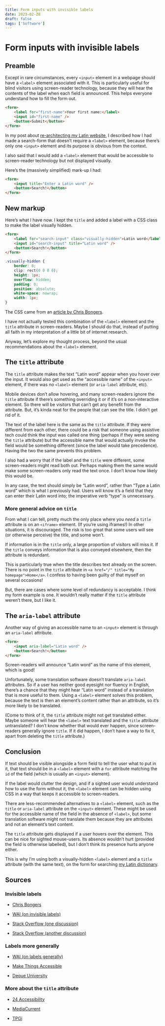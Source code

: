 ```yaml
---
title: Form inputs with invisible labels
date: 2023-02-28
draft: false
tags: ['Software']
---
```


# Form inputs with invisible labels

## Preamble

Except in rare circumstances, every `<input>` element in a webpage should have a `<label>` element associated with it.
This is particularly useful for blind visitors using screen-reader technology, because they will hear the contents of the label when each field is announced.
This helps everyone understand how to fill the form out.

```html
<form>
	<label for="first-name">Your first name:</label>
	<input id="first-name" />
	<button>Submit</button>
</form>
```

In my post about [re-architecting my Latin website](/porting-velut-to-nextjs), I described how I had made a search-form that doesn’t require a `<label>` element, because there’s only one `<input>` element and its purpose is obvious from the context.

I also said that I would add a `<label>` element that would be accessible to screen-reader technology but not displayed visually.

Here’s the (massively simplified) mark-up I had:

```html
<form>
	<input title="Enter a Latin word" />
	<button>Search!</button>
</form>
```

## New markup

Here’s what I have now.
I kept the `title` and added a label with a CSS class to make the label visually hidden.

```html
<form>
	<label for="search-input" class="visually-hidden">Latin word</label>
	<input id="search-input" title="Latin word" />
	<button>Search!</button>
</form>
```

```css
.visually-hidden {
	border: 0;
	clip: rect(0 0 0 0);
	height: 1px;
	overflow: hidden;
	padding: 0;
	position: absolute;
	white-space: nowrap;
	width: 1px;
}
```

The CSS came from an [article by Chris Bongers](https://gomakethings.com/revisting-aria-label-versus-a-visually-hidden-class/).

I have not actually tested this combination of the `<label>` element and the `title` attribute in screen-readers. Maybe I should do that, instead of putting all faith in my interpretation of a little bit of internet research.

Anyway, let’s explore my thought process, beyond the usual recommendations about the `<label>` element.

## The `title` attribute

The `title` attribute makes the text “Latin word” appear when you hover over the input.
It would also get used as the “accessible name” of the `<input>` element, if there was no `<label>` element (or `aria-label` attribute, etc).

Mobile devices don’t allow hovering, and many screen-readers ignore the `title` attribute if there’s something overriding it or if it’s on a non-interactive element.
So there will be visitors that can’t get any benefit from the attribute.
But, it’s kinda neat for the people that can see the title.
I didn’t get rid of it.

The text of the label here is the same as the `title` attribute.
If they were different from each other, there could be a risk that someone using assistive tech could think the input was called one thing (perhaps if they were seeing the `title` attribute) but the accessible name that would actually invoke the field would be something different (since the label would take precedence).
Having the two the same prevents this problem.

I also had a worry that if the label and the `title` were different, some screen-readers might read both out.
Perhaps making them the same would make some screen-readers only read the text once.
I don’t know how likely this would be.

In any case, the text should simply be “Latin word”, rather than “Type a Latin word” which is what I previously had.
Users will know it’s a field that they can enter their Latin word into; the imperative verb “type” is unnecessary.

### More general advice on `title`

From what I can tell, pretty much the only place where you <em>need</em> a `title` attribute is on an `<iframe>` element.
(If you’re using iframes!)
In other situations, it is discouraged.
The risk is too great that some users will see (or otherwise perceive) the title, and some won’t.

If information is in the `title` only, a large proportion of visitors will miss it.
If the `title` conveys information that is also conveyed elsewhere, then the attribute is redundant.

This is particularly true when the title describes text already on the screen. There is no point in the `title` attribute in `<a href="/" title="My homepage">Home</a>`.
I confess to having been guilty of that myself on several occasions!

But, there are cases where some level of redundancy is acceptable.
I think my form example is one.
It wouldn’t really matter if the `title` attribute weren’t there, but I like it.

## The `aria-label` attribute

Another way of giving an accessible name to an `<input>` element is through an `aria-label` attribute.

```html
<form>
	<input aria-label="Latin word" />
	<button>Search!</button>
</form>
```

Screen-readers will announce “Latin word” as the name of this element, which is good!

Unfortunately, some translation software doesn’t translate `aria-label` attributes.
So if a user has neither good eyesight nor fluency in English, there’s a chance that they might hear “Latin word” instead of a translation that is more useful to them.
Using a `<label>` element solves this problem, because the text is then an element’s content rather than an attribute, so it’s more likely to be translated.

(Come to think of it, the `title` attribute might not get translated either.
Maybe someone will hear the `<label>` text translated and the `title` attribute untranslated?
I don’t know whether that would ever happen, since screen-readers generally ignore `title`.
If it did happen, I don’t have a way to fix it, apart from deleting the `title` attribute.)

## Conclusion

If text should be visible alongside a form field to tell the user what to put in it, that text should be in a `<label>` element with a `for` attribute matching the `id` of the field (which is usually an `<input>` element).

If the label would clutter the design, and if a sighted user would understand how to use the form without it, the `<label>` element can be hidden using CSS in a way that keeps it accessible to screen-readers.

There are less-recommended alternatives to a `<label>` element, such as the `title` or `aria-label` attribute on the `<input>` element.
These might be used for the accessible name of the field in the absence of `<label>`, but some translation software might not translate them because they are attributes and not an element’s text content.

The `title` attribute gets displayed if a user hovers over the element.
This can be nice for sighted mouse-users.
Its absence wouldn’t hurt (provided the field is otherwise labelled), but I don’t think its presence hurts anyone either.

This is why I’m using both a visually-hidden `<label>` element and a `title` attribute (with the same text), on the form for searching [my Latin dictionary](https://www.velut.co.uk).

## Sources

### Invisible labels

- [Chris Bongers](https://gomakethings.com/revisting-aria-label-versus-a-visually-hidden-class/)

- [WAI (on invisible labels)](https://www.w3.org/WAI/WCAG22/Techniques/html/H65)

- [Stack Overflow (one discussion)](https://stackoverflow.com/questions/43105006/should-i-use-arial-label-or-a-label-element-that-is-visually-hidden)

- [Stack Overflow (another discussion)](https://stackoverflow.com/questions/60653365/use-aria-label-to-make-a-form-accessible?rq=1)

### Labels more generally

- [WAI (on labels generally)](https://www.w3.org/WAI/tutorials/forms/labels/)

- [Make Things Accessible](https://www.makethingsaccessible.com/guides/labelling-inputs/)

- [Deque University](https://dequeuniversity.com/rules/axe/4.1/label-title-only)

### More about the `title` attribute

- [24 Accessibility](https://www.24a11y.com/2017/the-trials-and-tribulations-of-the-title-attribute/)

- [MediaCurrent](https://www.mediacurrent.com/blog/dont-rely-title-attribute-accessibility-seo)

- [TPGi](https://www.tpgi.com/using-the-html-title-attribute-updated/)
